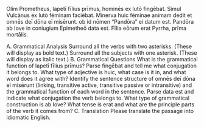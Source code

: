 Olim Prometheus, Iapetī fīlius prīmus, hominēs ex lutō fingēbat. Simul Vulcānus ex lutō fēminam faciēbat. Minerva huic fēminae animam dedit et omnēs deī dōna eī misērunt. ob id nōmen “Pandōra” ei datum est. Pandōra ab Iove in coniugium Epimetheō data est. Fīlia eōrum erat Pyrrha, prīma mortālis.

A. Grammatical Analysis
Surround all the verbs with two asterisks. (These will display as bold text.) Surround all the subjects with one asterisk. (These will display as italic text.)
B. Grammatical Questions
What is the grammatical function of Iapetī fīlius prīmus?
Parse fingēbat and tell me what conjugation it belongs to.
What type of adjective is huic, what case is it in, and what word does it agree with?
Identify the sentence structure of omnēs deī dōna eī misērunt (linking, transitive active, transitive passive or intransitive) and the grammatical function of each word in the sentence.
Parse data est and indicate what conjugation the verb belongs to.
What type of grammatical construction is ab Iove?
What tense is erat and what are the principle parts of the verb it comes from?
C. Translation
Please translate the passage into idiomatic English.

